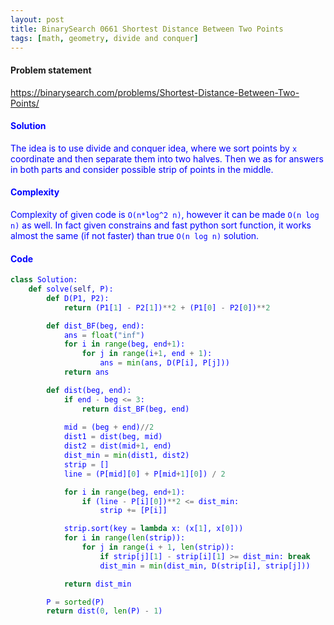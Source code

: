 ```yaml
---
layout: post
title: BinarySearch 0661 Shortest Distance Between Two Points
tags: [math, geometry, divide and conquer]
---
```


#### Problem statement

<a href="https://binarysearch.com/problems/Shortest-Distance-Between-Two-Points/"> <font color = blue>https://binarysearch.com/problems/Shortest-Distance-Between-Two-Points/

#### Solution
The idea is to use divide and conquer idea, where we sort points by `x` coordinate and then separate them into two halves. Then we as for answers in both parts and consider possible strip of points in the middle.

#### Complexity
Complexity of given code is `O(n*log^2 n)`, however it can be made `O(n log n)` as well. In fact given constrains and fast python sort function, it works almost the same (if not faster) than true `O(n log n)` solution.

#### Code
```python
class Solution:
    def solve(self, P):
        def D(P1, P2):
            return (P1[1] - P2[1])**2 + (P1[0] - P2[0])**2

        def dist_BF(beg, end):
            ans = float("inf")
            for i in range(beg, end+1):
                for j in range(i+1, end + 1):
                    ans = min(ans, D(P[i], P[j]))
            return ans

        def dist(beg, end):
            if end - beg <= 3:
                return dist_BF(beg, end)
            
            mid = (beg + end)//2
            dist1 = dist(beg, mid)
            dist2 = dist(mid+1, end)
            dist_min = min(dist1, dist2)
            strip = []
            line = (P[mid][0] + P[mid+1][0]) / 2

            for i in range(beg, end+1):
                if (line - P[i][0])**2 <= dist_min:
                    strip += [P[i]]

            strip.sort(key = lambda x: (x[1], x[0]))
            for i in range(len(strip)):
                for j in range(i + 1, len(strip)):
                    if strip[j][1] - strip[i][1] >= dist_min: break
                    dist_min = min(dist_min, D(strip[i], strip[j]))

            return dist_min

        P = sorted(P)
        return dist(0, len(P) - 1)
```
